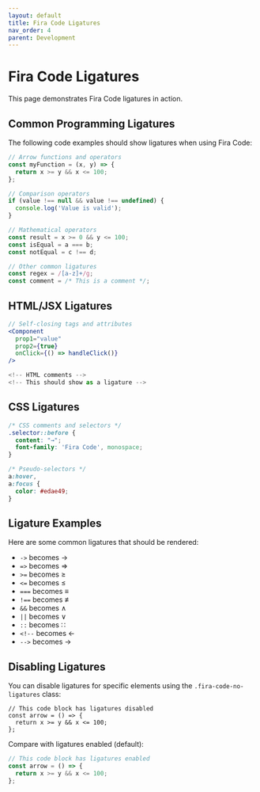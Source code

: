 ```yaml
---
layout: default
title: Fira Code Ligatures
nav_order: 4
parent: Development
---
```


# Fira Code Ligatures

This page demonstrates Fira Code ligatures in action.

## Common Programming Ligatures

The following code examples should show ligatures when using Fira Code:

```javascript
// Arrow functions and operators
const myFunction = (x, y) => {
  return x >= y && x <= 100;
};

// Comparison operators
if (value !== null && value !== undefined) {
  console.log('Value is valid');
}

// Mathematical operators
const result = x >= 0 && y <= 100;
const isEqual = a === b;
const notEqual = c !== d;

// Other common ligatures
const regex = /[a-z]+/g;
const comment = /* This is a comment */;
```

## HTML/JSX Ligatures

```jsx
// Self-closing tags and attributes
<Component 
  prop1="value" 
  prop2={true}
  onClick={() => handleClick()}
/>

<!-- HTML comments -->
<!-- This should show as a ligature -->
```

## CSS Ligatures

```css
/* CSS comments and selectors */
.selector::before {
  content: "→";
  font-family: 'Fira Code', monospace;
}

/* Pseudo-selectors */
a:hover,
a:focus {
  color: #edae49;
}
```

## Ligature Examples

Here are some common ligatures that should be rendered:

- `->` becomes →
- `=>` becomes ⇒  
- `>=` becomes ≥
- `<=` becomes ≤
- `===` becomes ≡
- `!==` becomes ≢
- `&&` becomes ∧
- `||` becomes ∨
- `::` becomes ∷
- `<!--` becomes ←
- `-->` becomes →

## Disabling Ligatures

You can disable ligatures for specific elements using the `.fira-code-no-ligatures` class:

<div class="fira-code-no-ligatures">
<pre><code>// This code block has ligatures disabled
const arrow = () => {
  return x >= y && x <= 100;
};
</code></pre>
</div>

Compare with ligatures enabled (default):

```javascript
// This code block has ligatures enabled  
const arrow = () => {
  return x >= y && x <= 100;
};
``` 